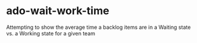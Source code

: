 # ado-wait-work-time
Attempting to show the average time a backlog items are in a Waiting state vs. a Working state for a given team
